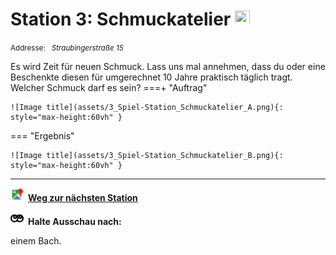 # Station 3: Schmuckatelier  <a href="https://www.google.com/maps/dir/?api=1&travelmode=walking&destination=13.0224391,47.7997359"><img src="site:assets/google-maps.svg" width="24" height="24"></a>

<small>Addresse:<em style="margin-left: 10px">Straubingerstraße 15</em></small>



Es wird Zeit für neuen Schmuck. Lass uns mal annehmen, dass du oder eine Beschenkte diesen für umgerechnet 10 Jahre praktisch täglich tragt. Welcher Schmuck darf es sein?
===+ "Auftrag"

    ![Image title](assets/3_Spiel-Station_Schmuckatelier_A.png){: style="max-height:60vh" }


=== "Ergebnis"

    ![Image title](assets/3_Spiel-Station_Schmuckatelier_B.png){: style="max-height:60vh" }





____

<a href="https://www.google.com/maps/dir/?api=1&travelmode=walking&destination=13.0220549,47.7994124"><img src="https://github.com/kipppunkte/kipppunkte/raw/gh-pages/assets/google-maps.svg" style="height: 1.5em;margin-right: 0.5em"></a>**[Weg zur nächsten Station](next_url)**



<img src="https://github.com/kipppunkte/kipppunkte/raw/gh-pages/assets/eyes.svg" style="height: 1.5em;background: white;margin-right: 0.5em">**Halte Ausschau nach:**

einem Bach.
